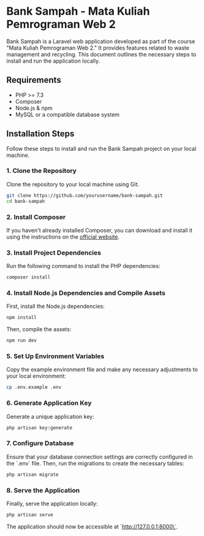 # Bank Sampah - Mata Kuliah Pemrograman Web 2

Bank Sampah is a Laravel web application developed as part of the course "Mata Kuliah Pemrograman Web 2." It provides features related to waste management and recycling. This document outlines the necessary steps to install and run the application locally.

## Requirements

- PHP >= 7.3
- Composer
- Node.js & npm
- MySQL or a compatible database system

## Installation Steps

Follow these steps to install and run the Bank Sampah project on your local machine.

### 1. Clone the Repository

Clone the repository to your local machine using Git.

```bash
git clone https://github.com/yourusername/bank-sampah.git
cd bank-sampah
```

### 2. Install Composer

If you haven't already installed Composer, you can download and install it using the instructions on the [official website](https://getcomposer.org/download/).

### 3. Install Project Dependencies

Run the following command to install the PHP dependencies:

```bash
composer install
```

### 4. Install Node.js Dependencies and Compile Assets

First, install the Node.js dependencies:

```bash
npm install
```

Then, compile the assets:

```bash
npm run dev
```

### 5. Set Up Environment Variables

Copy the example environment file and make any necessary adjustments to your local environment:

```bash
cp .env.example .env
```

### 6. Generate Application Key

Generate a unique application key:

```bash
php artisan key:generate
```

### 7. Configure Database

Ensure that your database connection settings are correctly configured in the \`.env\` file. Then, run the migrations to create the necessary tables:

```bash
php artisan migrate
```

### 8. Serve the Application

Finally, serve the application locally:

```bash
php artisan serve
```

The application should now be accessible at \`http://127.0.0.1:8000\`.
